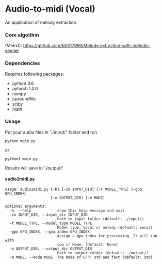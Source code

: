 # Audio-to-midi (Vocal)
An application of melody extraction.
### Core algoithm 
(MeExt): https://github.com/bill317996/Melody-extraction-with-melodic-segnet

### Dependencies

Requires following packages:

- python 3.6
- pytorch 1.0.0
- numpy
- pysoundfile
- scipy
- math

### Usage
Put your audio files in "./input/" folder and run
```
python main.py
```
or
```
python3 main.py
```
Results will save in './output/'
#### audio2midi.py
```
usage: audio2midi.py [-h] [-in INPUT_DIR] [-t MODEL_TYPE] [-gpu GPU_INDEX]
                     [-o OUTPUT_DIR] [-m MODE]

optional arguments:
  -h, --help            show this help message and exit
  -in INPUT_DIR, --input_dir INPUT_DIR
                        Path to input folder (default: ./input/)
  -t MODEL_TYPE, --model_type MODEL_TYPE
                        Model type: vocal or melody (default: vocal)
  -gpu GPU_INDEX, --gpu_index GPU_INDEX
                        Assign a gpu index for processing. It will run with
                        cpu if None. (default: None)
  -o OUTPUT_DIR, --output_dir OUTPUT_DIR
                        Path to output folder (default: ./output/)
  -m MODE, --mode MODE  The mode of CFP: std and fast (default: std)
```
